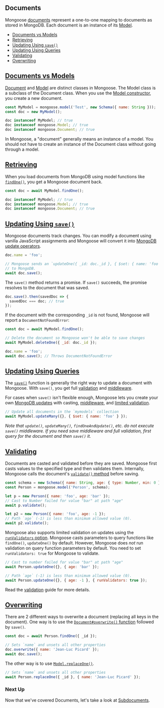## Documents

Mongoose [documents](api/document.html) represent a one-to-one mapping
to documents as stored in MongoDB. Each document is an instance of its
[Model](models.html).

<ul class="toc">
  <li><a href="#documents-vs-models">Documents vs Models</a></li>
  <li><a href="#retrieving">Retrieving</a></li>
  <li><a href="#updating-using-save">Updating Using <code>save()</code></a></li>
  <li><a href="#updating-using-queries">Updating Using Queries</a></li>
  <li><a href="#validating">Validating</a></li>
  <li><a href="#overwriting">Overwriting</a></li>
</ul>

<h2 id="documents-vs-models"><a href="#documents-vs-models">Documents vs Models</a></h2>

[Document](api.html#Document) and [Model](api.html#Model) are distinct
classes in Mongoose. The Model class is a subclass of the Document class.
When you use the [Model constructor](api.html#Model), you create a
new document.

```javascript
const MyModel = mongoose.model('Test', new Schema({ name: String }));
const doc = new MyModel();

doc instanceof MyModel; // true
doc instanceof mongoose.Model; // true
doc instanceof mongoose.Document; // true
```

In Mongoose, a "document" generally means an instance of a model.
You should not have to create an instance of the Document class without
going through a model.

<h2 id="retrieving"><a href="#retrieving">Retrieving</a></h2>

When you load documents from MongoDB using model functions like [`findOne()`](api.html#model_Model-findOne),
you get a Mongoose document back.

```javascript
const doc = await MyModel.findOne();

doc instanceof MyModel; // true
doc instanceof mongoose.Model; // true
doc instanceof mongoose.Document; // true
```

<h2 id="updating-using-save"><a href="#updating-using-save">Updating Using <code>save()</code></a></h2>

Mongoose documents track changes. You can modify a document using vanilla
JavaScript assignments and Mongoose will convert it into [MongoDB update operators](https://docs.mongodb.com/manual/reference/operator/update/).

```javascript
doc.name = 'foo';

// Mongoose sends an `updateOne({ _id: doc._id }, { $set: { name: 'foo' } })`
// to MongoDB.
await doc.save();
```

The `save()` method returns a promise. If `save()` succeeds, the promise
resolves to the document that was saved.

```javascript
doc.save().then(savedDoc => {
  savedDoc === doc; // true
});
```

If the document with the corresponding `_id` is not found, Mongoose will
report a `DocumentNotFoundError`:

```javascript
const doc = await MyModel.findOne();

// Delete the document so Mongoose won't be able to save changes
await MyModel.deleteOne({ _id: doc._id });

doc.name = 'foo';
await doc.save(); // Throws DocumentNotFoundError
```

<h2 id="updating-using-queries"><a href="#updating-using-queries">Updating Using Queries</a></h2>

The [`save()`](api.html#model_Model-save) function is generally the right
way to update a document with Mongoose. With `save()`, you get full
[validation](validation.html) and [middleware](middleware.html).

For cases when `save()` isn't flexible enough, Mongoose lets you create
your own [MongoDB updates](https://docs.mongodb.com/manual/reference/operator/update/)
with casting, [middleware](middleware.html#notes), and [limited validation](validation.html#update-validators).

```javascript
// Update all documents in the `mymodels` collection
await MyModel.updateMany({}, { $set: { name: 'foo' } });
```

_Note that `update()`, `updateMany()`, `findOneAndUpdate()`, etc. do *not*
execute `save()` middleware. If you need save middleware and full validation,
first query for the document and then `save()` it._

<h2 id="validating"><a href="#validating">Validating</a></h2>

Documents are casted and validated before they are saved. Mongoose first casts
values to the specified type and then validates them. Internally, Mongoose
calls the document's [`validate()` method](api.html#document_Document-validate)
before saving.

```javascript
const schema = new Schema({ name: String, age: { type: Number, min: 0 } });
const Person = mongoose.model('Person', schema);

let p = new Person({ name: 'foo', age: 'bar' });
// Cast to Number failed for value "bar" at path "age"
await p.validate();

let p2 = new Person({ name: 'foo', age: -1 });
// Path `age` (-1) is less than minimum allowed value (0).
await p2.validate();
```

Mongoose also supports limited validation on updates using the [`runValidators` option](validation.html#update-validators).
Mongoose casts parameters to query functions like `findOne()`, `updateOne()`
by default. However, Mongoose does _not_ run validation on query function
parameters by default. You need to set `runValidators: true` for Mongoose
to validate.

```javascript
// Cast to number failed for value "bar" at path "age"
await Person.updateOne({}, { age: 'bar' });

// Path `age` (-1) is less than minimum allowed value (0).
await Person.updateOne({}, { age: -1 }, { runValidators: true });
```

Read the [validation](validation.html) guide for more details.

<h2 id="overwriting"><a href="#overwriting">Overwriting</a></h2>

There are 2 different ways to overwrite a document (replacing all keys in the
document). One way is to use the
[`Document#overwrite()` function](api/document.html#document_Document-overwrite)
followed by `save()`.

```javascript
const doc = await Person.findOne({ _id });

// Sets `name` and unsets all other properties
doc.overwrite({ name: 'Jean-Luc Picard' });
await doc.save();
```

The other way is to use [`Model.replaceOne()`](api/model.html#model_Model-replaceOne).

```javascript
// Sets `name` and unsets all other properties
await Person.replaceOne({ _id }, { name: 'Jean-Luc Picard' });
```

### Next Up

Now that we've covered Documents, let's take a look at
[Subdocuments](subdocs.html).
